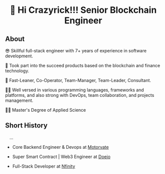 <h1 align="center">👋 Hi Crazyrick!!! Senior Blockchain Engineer</h1>

## About

😎 Skillful full-stack engineer with 7+ years of experience in software development.

🚀 Took part into the succeed products based on the blockchain and finance technology.

🔭 Fast-Leaner, Co-Operator, Team-Manager, Team-Leader, Consultant.

👨‍💻 Well versed in various programming languages, frameworks and platforms, and also strong with DevOps, team collaboration, and projects management.

👨‍🎓 Master's Degree of Applied Science

## Short History

&emsp;...

- Core Backend Engineer & Devops at <a href="https://github.com/motorvate">Motorvate</a>

- Super Smart Contract | Web3 Engineer at <a href="https://github.com/doejo">Doejo</a>

- Full-Stack Developer at <a href="https://bitbucket.org/netcorelabs">Nfinity</a>
